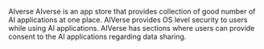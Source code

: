 AIverse
AIverse is an app store that provides collection of good number of AI applications at one place. 
AIVerse provides OS level security to users while using AI applications. 
AIVerse has sections where users can provide consent to the AI applications regarding data sharing.
